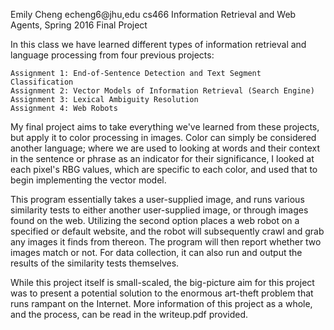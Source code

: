 Emily Cheng echeng6@jhu,edu
cs466 Information Retrieval and Web Agents, Spring 2016
Final Project

In this class we have learned different types of information retrieval and
language processing from four previous projects:

    Assignment 1: End-of-Sentence Detection and Text Segment Classification
    Assignment 2: Vector Models of Information Retrieval (Search Engine)
    Assignment 3: Lexical Ambiguity Resolution
    Assignment 4: Web Robots

My final project aims to take everything we've learned from these projects, but
apply it to color processing in images. Color can simply be considered another 
language; where we are used to looking at words and their context in the
sentence or phrase as an indicator for their significance, I looked at each
pixel's RBG values, which are specific to each color, and used that to begin
implementing the vector model.

This program essentially takes a user-supplied image, and runs various similarity
tests to either another user-supplied image, or through images found on the
web. Utilizing the second option places a web robot on a specified or default
website, and the robot will subsequently crawl and grab any images it finds
from thereon. The program will then report whether two images match or not. For
data collection, it can also run and output the results of the similarity tests
themselves.

While this project itself is small-scaled, the big-picture aim for this project
was to present a potential solution to the enormous art-theft problem that runs
rampant on the Internet. More information of this project as a whole, and the
process, can be read in the writeup.pdf provided. 